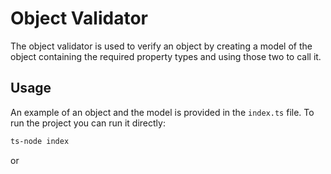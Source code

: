 # Object Validator

The object validator is used to verify an object by creating a model of the object containing the required property types and using those two to call it.

## Usage

An example of an object and the model is provided in the `index.ts` file. To run the project you can run it directly:

```bash
ts-node index
```

or
